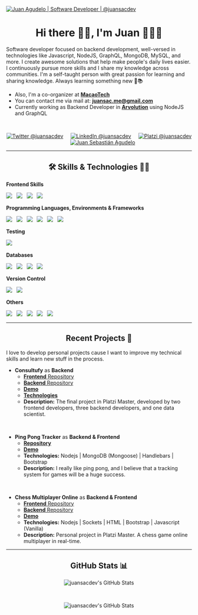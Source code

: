  <a href="https://linkedin.com/in/juansacdev" target="_blank" ><img src="https://user-images.githubusercontent.com/66572419/125141854-c5726400-e0db-11eb-8cd8-2f8e5b463873.gif" title="Juan Agudelo | Software Developer | @juansacdev" /></a>

<h1 align="center"> Hi there 👋🏻, I'm Juan 👨🏻‍💻</h1>

<p>
  Software developer focused on backend development, well-versed in technologies like Javascript, NodeJS, GraphQL, MongoDB, MySQL, and more. I create awesome solutions  that help make people's daily lives easier. I continuously pursue more skills and I share my knowledge across communities. I'm a self-taught person with great passion for learning and sharing knowledge. Always learning something new 🚀📚
  <ul>
    <li>Also, I'm a co-organizer at <strong><a href="https://www.macaotech.com/" target="_blank">MacaoTech</a></strong></li>
    <li>You can contact me via mail at: <strong><a href="mailto:juansac.me@gmail.com?subject=Hola%20Juan">juansac.me@gmail.com</a></strong></li>
    <li>Currently working as Backend Developer in <strong><a href="https://arvolution.com/en/home/" target="_blank" >Arvolution</a></strong> using NodeJS and GraphQL</li>
  </ul>
</p>
</br>

<p align="center">
  <a href="https://twitter.com/juansacdev" target="_blank"><img src="https://img.shields.io/badge/twitter-%231DA1F2.svg?&style=for-the-badge&logo=twitter&logoColor=white" title="Twitter @juansacdev" /></a>&nbsp;&nbsp;&nbsp;&nbsp;
  <a href="https://www.linkedin.com/in/juansacdev" target="_blank"><img src="https://img.shields.io/badge/linkedin-%230077B5.svg?&style=for-the-badge&logo=linkedin&logoColor=white" title="LinkedIn @juansacdev"/></a>&nbsp;&nbsp;&nbsp;&nbsp;
  <a href="https://platzi.com/@juansacdev/" target="_blank"><img src="https://img.shields.io/badge/Platzi-98CA3F.svg?&style=for-the-badge&logo=platzi&logoColor=white" title="Platzi @juansacdev"/></a>&nbsp;&nbsp;&nbsp;&nbsp;
  <a href="https://juansacdev.github.io/" target="_blank"><img src="https://img.shields.io/badge/-Web%20site-green?style=for-the-badge&logo=buddy&logoColor=white" title="Juan Sebastián Agudelo"/></a>
</p>

***

<h2 align="center"> 🛠 Skills & Technologies 🧑‍💻</h2>

<p><strong> Frontend Skills </strong></p>
<p> 
    <img src="https://img.shields.io/badge/HTML5-%23404d59?style=for-the-badge&logo=html5&logoColor=white" />&nbsp;&nbsp;
    <img src="https://img.shields.io/badge/CSS-%23404d59?style=for-the-badge&logo=css3&logoColor=white" />&nbsp;&nbsp;
    <img src="https://img.shields.io/badge/_-Bootstrap-%23404d59?style=for-the-badge&logo=bootstrap&logoColor=white" />&nbsp;&nbsp;
    <img src="https://img.shields.io/badge/Javascript-%23404d59?style=for-the-badge&logo=javascript&logoColor=white" />&nbsp;&nbsp;
</p>

<p> <strong>Programming Languages, Environments & Frameworks </strong></p>

<p> 
    <img src="https://img.shields.io/badge/TypeScript-%23404d59?style=for-the-badge&logo=typescript&logoColor=white" />&nbsp;&nbsp;
    <img src="https://img.shields.io/badge/Nodejs-%23404d59?style=for-the-badge&logo=node.js&logoColor=white" />&nbsp;&nbsp;
    <img src="https://img.shields.io/badge/Graphql-%23404d59?&style=for-the-badge&logo=graphql&logoColor=white" />&nbsp;&nbsp;
    <img src="https://img.shields.io/badge/Python-%23404d59?style=for-the-badge&logo=python&logoColor=white" />&nbsp;&nbsp;
    <img src="https://img.shields.io/badge/Javascript-%23404d59?style=for-the-badge&logo=javascript&logoColor=white" />&nbsp;&nbsp;
    <img src="https://img.shields.io/badge/Express-%23404d59.svg?&style=for-the-badge&logo=express&logoColor=%2361DAFB" />&nbsp;&nbsp;
</p>

<p><strong>Testing</strong></p>
<p>
  <img src="https://img.shields.io/badge/Jest-%23404d59?&style=for-the-badge&logo=jest&logoColor=white" />&nbsp;&nbsp;
</p>

<p><strong> Databases </strong></p>
<p align="">
  <img src="https://img.shields.io/badge/MySQL-%23404d59?style=for-the-badge&logo=mysql&logoColor=white" />&nbsp;&nbsp;
  <img src="https://img.shields.io/badge/MongoDB-%23404d59?style=for-the-badge&logo=mongodb&logoColor=white" />&nbsp;&nbsp;
  <img src="https://img.shields.io/badge/Firebase-%23404d59?style=for-the-badge&logo=firebase&logoColor=white" />&nbsp;&nbsp;
  <img src="https://img.shields.io/badge/PostgreSQL-%23404d59?style=for-the-badge&logo=postgresql&logoColor=white" />&nbsp;&nbsp;
</p>

<p><strong>Version Control</strong></p>
<p align="">
  <img src="https://img.shields.io/badge/Git%20-%23404d59?style=for-the-badge&logo=git&logoColor=white" />&nbsp;&nbsp;
  <img src="https://img.shields.io/badge/GitHub%20-%23404d59?style=for-the-badge&logo=github&logoColor=white" />&nbsp;&nbsp;
</p>

<p><strong> Others </strong></p>
<p>
  <img src="https://img.shields.io/badge/docker-%23404d59.svg?style=for-the-badge&logo=docker&logoColor=white" />&nbsp;&nbsp;
  <img src="https://img.shields.io/badge/heroku-%23404d59.svg?style=for-the-badge&logo=heroku&logoColor=white" />&nbsp;&nbsp;
  <img src="https://img.shields.io/badge/Postman-%23404d59?style=for-the-badge&logo=postman&logoColor=white" />&nbsp;&nbsp;
  <img src="https://img.shields.io/badge/Swagger-%23404d59?&style=for-the-badge&logo=swagger&logoColor=white" />&nbsp;&nbsp;
  <img src="https://img.shields.io/badge/Linux-%23404d59?style=for-the-badge&logo=linux&logoColor=white" />&nbsp;&nbsp;
 
</p>


***

<h2 align="center"> Recent Projects 🚀</h2>

<p>I love to develop personal projects cause I want to improve my technical skills and learn new stuff in the process.</p>

+ **Consultufy** as **Backend**
    + <a href="https://github.com/platzi-master-captone-team/front-end" target="_blank"><strong>Frontend</strong> Repository</a>
    + <a href="https://github.com/platzi-master-captone-team/back-end" target="_blank"><strong>Backend</strong> Repository</a>
    + <a href="https://www.consultify.online/" target="_blank"><strong>Demo</strong></a>
    + <a href="https://github.com/platzi-master-captone-team/front-end#librerías" target="_blank"><strong>Technologies</strong></a>
    + <strong>Description:</strong> The final project in Platzi Master, developed by two frontend developers, three backend developers, and one data scientist.

</br>

+ **Ping Pong Tracker** as **Backend & Frontend**
    + <a href="https://github.com/juansacdev/test-ping-pong" target="_blank"><strong>Repository</strong></a>
    + <a href="https://arvolution-test.herokuapp.com/" target="_blank"><strong>Demo</strong></a>
    + <strong>Technologies:</strong> Nodejs | MongoDB (Mongoose) | Handlebars | Bootstrap 
    + <strong>Description:</strong> I really like ping pong, and I believe that a tracking system for games will be a huge success.

</br>

+ **Chess Multiplayer Online** as **Backend & Frontend**
    + <a href="https://github.com/juansacdev/chess.js" target="_blank"><strong>Frontend</strong> Repository</a>
    + <a href="https://github.com/juansacdev/chessjs-server" target="_blank"><strong>Backend</strong> Repository</a>
    + <a href="https://chess-js.vercel.app/" target="_blank"><strong>Demo</strong></a>
    + <strong>Technologies:</strong> Nodejs | Sockets | HTML | Bootstrap | Javascript (Vanilla)
    + <strong>Description:</strong> Personal project in Platzi Master. A chess game online multiplayer in real-time.

***

<h2 align="center"> GitHub Stats 📊</h2>

<div align="center">
  <p>
    <img align="center" src="https://github-readme-stats.vercel.app/api/top-langs/?username=juansacdev&theme=dracula&count_private=true&hide=css,blade" alt="juansacdev's GitHub Stats">
  </p>
  </br>
  <p>
    <img align="center" src="https://github-readme-stats.vercel.app/api?username=juansacdev&count_private=true&show_icons=true&line_height=27&theme=dracula" alt="juansacdev's GitHub Stats"/>
  </p>
</div>

